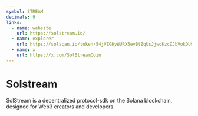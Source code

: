 ```yaml
---
symbol: STREAM
decimals: 9
links:
  - name: website
    url: https://solstream.io/
  - name: explorer
    url: https://solscan.io/token/54jVZGHyWURX5evBtZqUsJjwoKzcZJbVokDU93AUZf2h
  - name: x
    url: https://x.com/SolStreamCoin
---
```


# Solstream

SolStream is a decentralized protocol-sdk on the Solana blockchain, designed for Web3 creators and developers.
